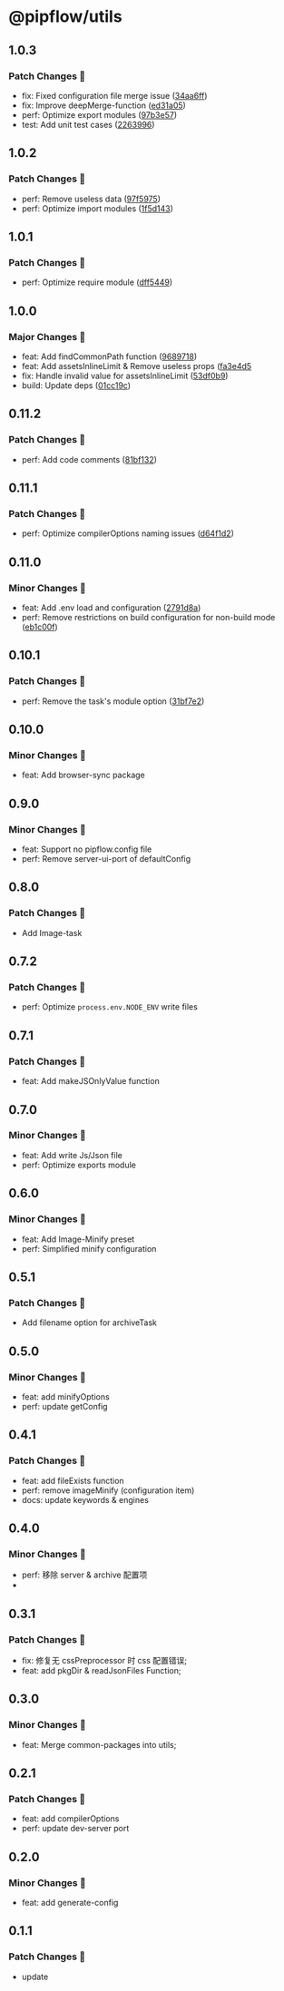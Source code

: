 # @pipflow/utils

## 1.0.3

### Patch Changes 🌟

- fix: Fixed configuration file merge issue ([34aa6ff](https://github.com/Meqn/pipflow/commit/34aa6ffdaa0821fa11cf09cda756af52bf84d192))
- fix: Improve deepMerge-function ([ed31a05](https://github.com/Meqn/pipflow/commit/ed31a057ed9e45e9bae76c06d5ddc8ab7237f0d7))
- perf: Optimize export modules ([97b3e57](https://github.com/Meqn/pipflow/commit/97b3e5787a67170058c2e653c78f083affdf85c3))
- test: Add unit test cases ([2263996](https://github.com/Meqn/pipflow/commit/226399641e6519bee8de563cfa38240ac796fdcb))

## 1.0.2

### Patch Changes 🌟

- perf: Remove useless data ([97f5975](https://github.com/Meqn/pipflow/commit/97f5975302dfdf87459f80b595ca7936de8a6e2a))
- perf: Optimize import modules ([1f5d143](https://github.com/Meqn/pipflow/commit/1f5d143c6e4f9c283cdd6fc4882b3b8c3c3559d0))

## 1.0.1

### Patch Changes 🌟

- perf: Optimize require module ([dff5449](https://github.com/Meqn/pipflow/commit/dff544922877358824c16ba88b26abd8fa60f7b4))

## 1.0.0

### Major Changes 🎉

- feat: Add findCommonPath function ([9689718](https://github.com/Meqn/pipflow/commit/9689718a76c203924266b5a4e77c9f55842fddb7))
- feat: Add assetsInlineLimit & Remove useless props ([fa3e4d5](https://github.com/Meqn/pipflow/commit/fa3e4d55b0f36698525e8e2f1437596a68e63b4f)
- fix: Handle invalid value for assetsInlineLimit ([53df0b9](https://github.com/Meqn/pipflow/commit/53df0b9029cdf984939c72c3f51bf794d678793a))
- build: Update deps ([01cc19c](https://github.com/Meqn/pipflow/commit/01cc19c5b2defd44a152ab5fe3f0aee8d7a744e3))

## 0.11.2

### Patch Changes 🌟

- perf: Add code comments ([81bf132](https://github.com/Meqn/pipflow/commit/81bf132dccd75e518346bc0fea61f9cce0a10719))

## 0.11.1

### Patch Changes 🌟

- perf: Optimize compilerOptions naming issues ([d64f1d2](https://github.com/Meqn/pipflow/commit/d64f1d22e84480128eca4c1831cfb37b15b24c57))

## 0.11.0

### Minor Changes 🚀

- feat: Add .env load and configuration ([2791d8a](https://github.com/Meqn/pipflow/commit/2791d8ab02c36b18a8cdaab4dbb267b705715d78))
- perf: Remove restrictions on build configuration for non-build mode ([eb1c00f](https://github.com/Meqn/pipflow/commit/eb1c00f78438bccc22b1d6d5fffc724aee80b3bd))

## 0.10.1

### Patch Changes 🌟

- perf: Remove the task's module option ([31bf7e2](https://github.com/Meqn/pipflow/commit/31bf7e239df9af39adbc17cf4ad4a8dc9a43497f))

## 0.10.0

### Minor Changes 🚀

- feat: Add browser-sync package

## 0.9.0

### Minor Changes 🚀

- feat: Support no pipflow.config file
- perf: Remove server-ui-port of defaultConfig

## 0.8.0

### Patch Changes 🌟

- Add Image-task

## 0.7.2

### Patch Changes 🌟

- perf: Optimize `process.env.NODE_ENV` write files

## 0.7.1

### Patch Changes 🌟

- feat: Add makeJSOnlyValue function

## 0.7.0

### Minor Changes 🚀

- feat: Add write Js/Json file
- perf: Optimize exports module

## 0.6.0

### Minor Changes 🚀

- feat: Add Image-Minify preset
- perf: Simplified minify configuration

## 0.5.1

### Patch Changes 🌟

- Add filename option for archiveTask

## 0.5.0

### Minor Changes 🚀

- feat: add minifyOptions
- perf: update getConfig

## 0.4.1

### Patch Changes 🌟

- feat: add fileExists function
- perf: remove imageMinify (configuration item)
- docs: update keywords & engines

## 0.4.0

### Minor Changes 🚀

- perf: 移除 server & archive 配置项
-

## 0.3.1

### Patch Changes 🌟

- fix: 修复无 cssPreprocessor 时 css 配置错误;
- feat: add pkgDir & readJsonFiles Function;

## 0.3.0

### Minor Changes 🚀

- feat: Merge common-packages into utils;

## 0.2.1

### Patch Changes 🌟

- feat: add compilerOptions
- perf: update dev-server port

## 0.2.0

### Minor Changes 🚀

- feat: add generate-config

## 0.1.1

### Patch Changes 🌟

- update
